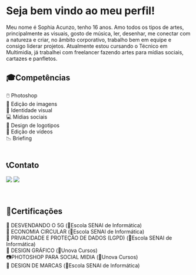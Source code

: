 <h1>Seja bem vindo ao meu perfil!</h1>
<p>Meu nome é Sophia Acunzo, tenho 16 anos. Amo todos os tipos de artes, principalmente as visuais, gosto de música, ler, desenhar, me conectar com a natureza e criar, no âmbito corporativo, trabalho bem em equipe e consigo liderar projetos. Atualmente estou cursando o Técnico em Multimidia, já trabalhei com freelancer fazendo artes para mídias sociais, cartazes e panfletos.</p>

<div>
  <h2>🎓Competências</h2>
 🖱️  Photoshop<br>
 🌄  Edição de imagens<br>
 📸  Identidade visual<br>
 💻  Mídias sociais<br>
 📲  Design de logotipos<br>
 🎥  Edição de vídeos<br>
 📉 Briefing <br>
</div>

<br>
<div>
  <h2>📞Contato</h2>
  <a href="https://www.linkedin.com/in/sophia-acunzo-85b8032bb/" target="_blank"><img src="https://img.shields.io/badge/LinkedIn-0077B5?style=for-the-badge&logo=linkedin&logoColor=white"/></a>
  <a href="mailto:sophiaacunzo@gmail.com" target="_blank"><img src="https://img.shields.io/badge/Gmail-D14836?style=for-the-badge&logo=gmail&logoColor=white"/></a>
</div>
  <br>

  <br>
  <div>
    <h2>📑Certificações</h2>
    🛜 DESVENDANDO O 5G (📍Escola SENAI de Informática) <br>
    💸 ECONOMIA CIRCULAR (📍Escola SENAI de Informática)<br>
    🔐 PRIVACIDADE E PROTEÇÃO DE DADOS (LGPD) (📍Escola SENAI de Informática)<br>
    🧩 DESIGN GRÁFICO (📍Unova Cursos)<br>
    📷PHOTOSHOP PARA SOCIAL MIDIA (📍Unova Cursos)<br>
    📱 DESIGN DE MARCAS (📍Escola SENAI de Informática)<br>
  </div>
